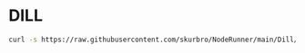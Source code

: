 # DILL

```bash
curl -s https://raw.githubusercontent.com/skurbro/NodeRunner/main/Dill/setup.sh | bash
```

